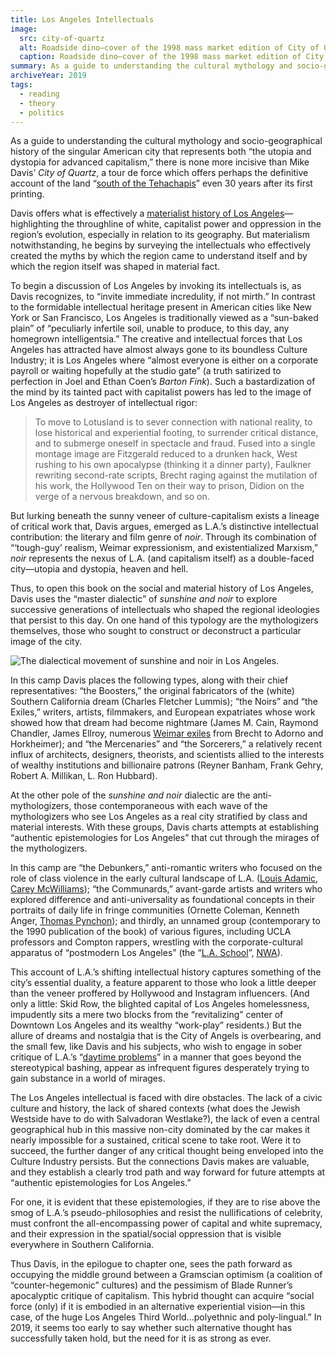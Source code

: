 ```yaml
---
title: Los Angeles Intellectuals
image:
  src: city-of-quartz
  alt: Roadside dino—cover of the 1998 mass market edition of City of Quartz.
  caption: Roadside dino—cover of the 1998 mass market edition of City of Quartz.
summary: As a guide to understanding the cultural mythology and socio-geographical history of the singular American city that represents both “the utopia and dystopia for advanced capitalism,” there is none more incisive than Mike Davis’ <em>City of Quartz</em>.
archiveYear: 2019
tags:
  - reading
  - theory
  - politics
---
```


As a guide to understanding the cultural mythology and socio-geographical history of the singular American city that represents both “the utopia and dystopia for advanced capitalism,” there is none more incisive than Mike Davis’ _City of Quartz_, a tour de force which offers perhaps the definitive account of the land “[south of the Tehachapis](https://www.zocalopublicsquare.org/2016/02/11/meet-the-toughest-mountains-in-california/ideas/connecting-california)” even 30 years after its first printing.

Davis offers what is effectively a [materialist history of Los Angeles](https://www.versobooks.com/books/2762-city-of-quartz)—highlighting the throughline of white, capitalist power and oppression in the region’s evolution, especially in relation to its geography. But materialism notwithstanding, he begins by surveying the intellectuals who effectively created the myths by which the region came to understand itself and by which the region itself was shaped in material fact.

To begin a discussion of Los Angeles by invoking its intellectuals is, as Davis recognizes, to “invite immediate incredulity, if not mirth.” In contrast to the formidable intellectual heritage present in American cities like New York or San Francisco, Los Angeles is traditionally viewed as a “sun-baked plain” of “peculiarly infertile soil, unable to produce, to this day, any homegrown intelligentsia.” The creative and intellectual forces that Los Angeles has attracted have almost always gone to its boundless Culture Industry; it is Los Angeles where “almost everyone is either on a corporate payroll or waiting hopefully at the studio gate” (a truth satirized to perfection in Joel and Ethan Coen’s _Barton Fink_). Such a bastardization of the mind by its tainted pact with capitalist powers has led to the image of Los Angeles as destroyer of intellectual rigor:

> To move to Lotusland is to sever connection with national reality, to lose historical and experiential footing, to surrender critical distance, and to submerge oneself in spectacle and fraud. Fused into a single montage image are Fitzgerald reduced to a drunken hack, West rushing to his own apocalypse (thinking it a dinner party), Faulkner rewriting second-rate scripts, Brecht raging against the mutilation of his work, the Hollywood Ten on their way to prison, Didion on the verge of a nervous breakdown, and so on.

But lurking beneath the sunny veneer of culture-capitalism exists a lineage of critical work that, Davis argues, emerged as L.A.’s distinctive intellectual contribution: the literary and film genre of _noir_. Through its combination of “‘tough-guy’ realism, Weimar expressionism, and existentialized Marxism,” _noir_ represents the nexus of L.A. (and capitalism itself) as a double-faced city—utopia and dystopia, heaven and hell.

Thus, to open this book on the social and material history of Los Angeles, Davis uses the “master dialectic” of _sunshine and noir_ to explore successive generations of intellectuals who shaped the regional ideologies that persist to this day. On one hand of this typology are the mythologizers themselves, those who sought to construct or deconstruct a particular image of the city.

![The dialectical movement of sunshine and noir in Los Angeles.](/img/posts/sunshine-noir-regular.webp)

In this camp Davis places the following types, along with their chief representatives: “the Boosters,” the original fabricators of the (white) Southern California dream (Charles Fletcher Lummis); “the Noirs” and “the Exiles,” writers, artists, filmmakers, and European expatriates whose work showed how that dream had become nightmare (James M. Cain, Raymond Chandler, James Ellroy, numerous [Weimar exiles](https://www.ucpress.edu/book/9780520257955/weimar-on-the-pacific) from Brecht to Adorno and Horkheimer); and “the Mercenaries” and “the Sorcerers,” a relatively recent influx of architects, designers, theorists, and scientists allied to the interests of wealthy institutions and billionaire patrons (Reyner Banham, Frank Gehry, Robert A. Millikan, L. Ron Hubbard).

At the other pole of the _sunshine and noir_ dialectic are the anti-mythologizers, those contemporaneous with each wave of the mythologizers who see Los Angeles as a real city stratified by class and material interests. With these groups, Davis charts attempts at establishing “authentic epistemologies for Los Angeles” that cut through the mirages of the mythologizers.

In this camp are “the Debunkers,” anti-romantic writers who focused on the role of class violence in the early cultural landscape of L.A. ([Louis Adamic](https://www.amazon.com/Dynamite-Story-Class-Violence-America/dp/1904859747), [Carey McWilliams](https://www.goodreads.com/book/show/117021.Southern_California?from_search=true)); “the Communards,” avant-garde artists and writers who explored difference and anti-universality as foundational concepts in their portraits of daily life in fringe communities (Ornette Coleman, Kenneth Anger, [Thomas Pynchon](https://www.wired.com/2009/07/unofficial-thomas-pynchon-guide-los-angeles)); and thirdly, an unnamed group (contemporary to the 1990 publication of the book) of various figures, including UCLA professors and Compton rappers, wrestling with the corporate-cultural apparatus of “postmodern Los Angeles” (the “[L.A. School](https://en.wikipedia.org/wiki/Los_Angeles_School)”, [NWA](https://www.youtube.com/watch?v=c5fts7bj-so)).

This account of L.A.’s shifting intellectual history captures something of the city’s essential duality, a feature apparent to those who look a little deeper than the veneer proffered by Hollywood and Instagram influencers. (And only a little: Skid Row, the blighted capital of Los Angeles homelessness, impudently sits a mere two blocks from the “revitalizing” center of Downtown Los Angeles and its wealthy “work-play” residents.) But the allure of dreams and nostalgia that is the City of Angels is overbearing, and the small few, like Davis and his subjects, who wish to engage in sober critique of L.A.’s “[daytime problems](https://www.latimes.com/la-bk-mike-davis-1990-12-09-story.html)” in a manner that goes beyond the stereotypical bashing, appear as infrequent figures desperately trying to gain substance in a world of mirages.

The Los Angeles intellectual is faced with dire obstacles. The lack of a civic culture and history, the lack of shared contexts (what does the Jewish Westside have to do with Salvadoran Westlake?), the lack of even a central geographical hub in this massive non-city dominated by the car makes it nearly impossible for a sustained, critical scene to take root. Were it to succeed, the further danger of any critical thought being enveloped into the Culture Industry persists. But the connections Davis makes are valuable, and they establish a clearly trod path and way forward for future attempts at “authentic epistemologies for Los Angeles.”

For one, it is evident that these epistemologies, if they are to rise above the smog of L.A.’s pseudo-philosophies and resist the nullifications of celebrity, must confront the all-encompassing power of capital and white supremacy, and their expression in the spatial/social oppression that is visible everywhere in Southern California.

Thus Davis, in the epilogue to chapter one, sees the path forward as occupying the middle ground between a Gramscian optimism (a coalition of “counter-hegemonic” cultures) and the pessimism of Blade Runner’s apocalyptic critique of capitalism. This hybrid thought can acquire “social force (only) if it is embodied in an alternative experiential vision—in this case, of the huge Los Angeles Third World...polyethnic and poly-lingual.” In 2019, it seems too early to say whether such alternative thought has successfully taken hold, but the need for it is as strong as ever.
